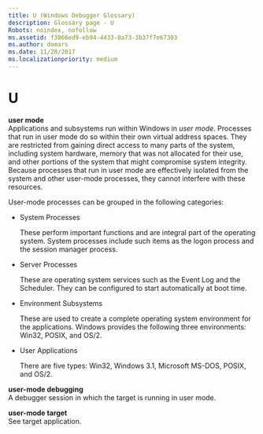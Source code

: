 ```yaml
---
title: U (Windows Debugger Glossary)
description: Glossary page - U
Robots: noindex, nofollow
ms.assetid: f3866ed9-eb94-4433-8a73-3b37f7e67303
ms.author: domars
ms.date: 11/28/2017
ms.localizationpriority: medium
---
```


# U


<span id="user_mode"></span><span id="USER_MODE"></span>**user mode**  
Applications and subsystems run within Windows in *user mode*. Processes that run in user mode do so within their own virtual address spaces. They are restricted from gaining direct access to many parts of the system, including system hardware, memory that was not allocated for their use, and other portions of the system that might compromise system integrity. Because processes that run in user mode are effectively isolated from the system and other user-mode processes, they cannot interfere with these resources.

User-mode processes can be grouped in the following categories:

-   System Processes

    These perform important functions and are integral part of the operating system. System processes include such items as the logon process and the session manager process.

-   Server Processes

    These are operating system services such as the Event Log and the Scheduler. They can be configured to start automatically at boot time.

-   Environment Subsystems

    These are used to create a complete operating system environment for the applications. Windows provides the following three environments: Win32, POSIX, and OS/2.

-   User Applications

    There are five types: Win32, Windows 3.1, Microsoft MS-DOS, POSIX, and OS/2.

<span id="user_mode_debugging"></span><span id="USER_MODE_DEBUGGING"></span>**user-mode debugging**  
A debugger session in which the target is running in user mode.

<span id="user_mode_target"></span><span id="USER_MODE_TARGET"></span>**user-mode target**  
See target application.

 

 





